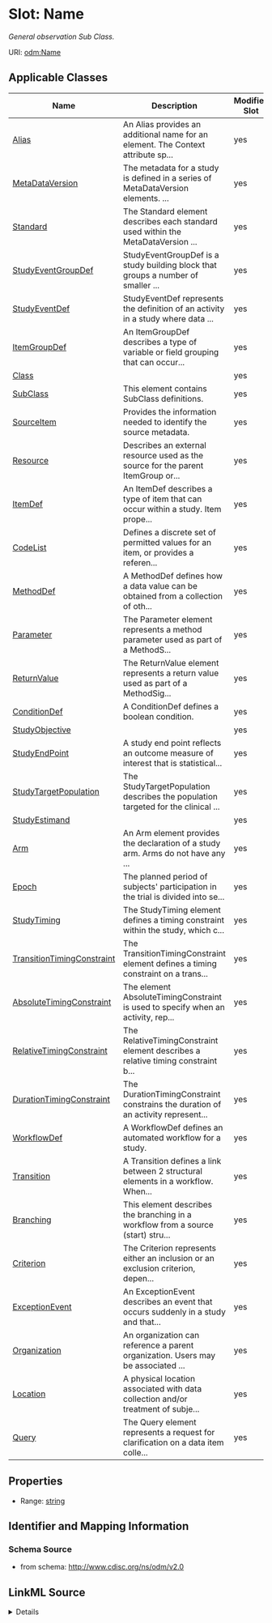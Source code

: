 # Slot: Name


_General observation Sub Class._



URI: [odm:Name](http://www.cdisc.org/ns/odm/v2.0/Name)



<!-- no inheritance hierarchy -->




## Applicable Classes

| Name | Description | Modifies Slot |
| --- | --- | --- |
[Alias](Alias.md) | An Alias provides an additional name for an element. The Context attribute sp... |  yes  |
[MetaDataVersion](MetaDataVersion.md) | The metadata for a study is defined in a series of MetaDataVersion elements. ... |  yes  |
[Standard](Standard.md) | The Standard element describes each standard used within the MetaDataVersion ... |  yes  |
[StudyEventGroupDef](StudyEventGroupDef.md) | StudyEventGroupDef is a study building block that groups a number of smaller ... |  yes  |
[StudyEventDef](StudyEventDef.md) | StudyEventDef represents the definition of an activity in a study where data ... |  yes  |
[ItemGroupDef](ItemGroupDef.md) | An ItemGroupDef describes a type of variable or field grouping that can occur... |  yes  |
[Class](Class.md) |  |  yes  |
[SubClass](SubClass.md) | This element contains SubClass definitions. |  yes  |
[SourceItem](SourceItem.md) | Provides the information needed to identify the source metadata. |  yes  |
[Resource](Resource.md) | Describes an external resource used as the source for the parent ItemGroup or... |  yes  |
[ItemDef](ItemDef.md) | An ItemDef describes a type of item that can occur within a study. Item prope... |  yes  |
[CodeList](CodeList.md) | Defines a discrete set of permitted values for an item, or provides a referen... |  yes  |
[MethodDef](MethodDef.md) | A MethodDef defines how a data value can be obtained from a collection of oth... |  yes  |
[Parameter](Parameter.md) | The Parameter element represents a method parameter used as part of a MethodS... |  yes  |
[ReturnValue](ReturnValue.md) | The ReturnValue element represents a return value used as part of a MethodSig... |  yes  |
[ConditionDef](ConditionDef.md) | A ConditionDef defines a boolean condition. |  yes  |
[StudyObjective](StudyObjective.md) |  |  yes  |
[StudyEndPoint](StudyEndPoint.md) | A study end point reflects an outcome measure of interest that is statistical... |  yes  |
[StudyTargetPopulation](StudyTargetPopulation.md) | The StudyTargetPopulation describes the population targeted for the clinical ... |  yes  |
[StudyEstimand](StudyEstimand.md) |  |  yes  |
[Arm](Arm.md) | An Arm element provides the declaration of a study arm. Arms do not have any ... |  yes  |
[Epoch](Epoch.md) | The planned period of subjects' participation in the trial is divided into se... |  yes  |
[StudyTiming](StudyTiming.md) | The StudyTiming element defines a timing constraint within the study, which c... |  yes  |
[TransitionTimingConstraint](TransitionTimingConstraint.md) | The TransitionTimingConstraint element defines a timing constraint on a trans... |  yes  |
[AbsoluteTimingConstraint](AbsoluteTimingConstraint.md) | The element AbsoluteTimingConstraint is used to specify when an activity, rep... |  yes  |
[RelativeTimingConstraint](RelativeTimingConstraint.md) | The RelativeTimingConstraint element describes a relative timing constraint b... |  yes  |
[DurationTimingConstraint](DurationTimingConstraint.md) | The DurationTimingConstraint constrains the duration of an activity represent... |  yes  |
[WorkflowDef](WorkflowDef.md) | A WorkflowDef defines an automated workflow for a study. |  yes  |
[Transition](Transition.md) | A Transition defines a link between 2 structural elements in a workflow. When... |  yes  |
[Branching](Branching.md) | This element describes the branching in a workflow from a source (start) stru... |  yes  |
[Criterion](Criterion.md) | The Criterion represents either an inclusion or an exclusion criterion, depen... |  yes  |
[ExceptionEvent](ExceptionEvent.md) | An ExceptionEvent describes an event that occurs suddenly in a study and that... |  yes  |
[Organization](Organization.md) | An organization can reference a parent organization. Users may be associated ... |  yes  |
[Location](Location.md) | A physical location associated with data collection and/or treatment of subje... |  yes  |
[Query](Query.md) | The Query element represents a request for clarification on a data item colle... |  yes  |







## Properties

* Range: [string](string.md)





## Identifier and Mapping Information







### Schema Source


* from schema: http://www.cdisc.org/ns/odm/v2.0




## LinkML Source

<details>
```yaml
name: Name
description: General observation Sub Class.
from_schema: http://www.cdisc.org/ns/odm/v2.0
rank: 1000
alias: Name
domain_of:
- Alias
- MetaDataVersion
- Standard
- StudyEventGroupDef
- StudyEventDef
- ItemGroupDef
- Class
- SubClass
- SourceItem
- Resource
- ItemDef
- CodeList
- MethodDef
- Parameter
- ReturnValue
- ConditionDef
- StudyObjective
- StudyEndPoint
- StudyTargetPopulation
- StudyEstimand
- Arm
- Epoch
- StudyTiming
- TransitionTimingConstraint
- AbsoluteTimingConstraint
- RelativeTimingConstraint
- DurationTimingConstraint
- WorkflowDef
- Transition
- Branching
- Criterion
- ExceptionEvent
- Organization
- Location
- Query
range: string
any_of:
- range: text
- range: name
- range: StandardName
- range: ItemGroupClass
- range: ItemGroupSubClass

```
</details>
